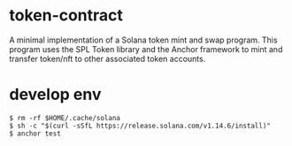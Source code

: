 # token-contract

A minimal implementation of a Solana token mint and swap program.
This program uses the SPL Token library and the Anchor framework to mint and transfer token/nft to other associated
token accounts.

# develop env 

```
$ rm -rf $HOME/.cache/solana
$ sh -c "$(curl -sSfL https://release.solana.com/v1.14.6/install)"
$ anchor test
```

